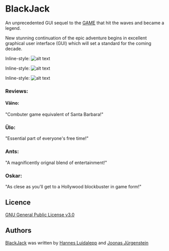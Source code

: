 # BlackJack

An unprecedented GUI sequel to the [GAME](https://github.com/luidale/commandLineBlackJack) that hit the waves and became a legend.

New stunning  continuation of the epic adventure begins in excellent graphical user interface (GUI) which will set a standard for the coming decade. 

Inline-style: 
![alt text](https://github.com/luidale/commandLineBlackJack/tree/master/figures/fig1.JPG "Pilt 1")

Inline-style: 
![alt text](https://github.com/luidale/commandLineBlackJack/tree/master/figures/fig2.JPG "Pilt 2")

Inline-style: 
![alt text](https://github.com/luidale/commandLineBlackJack/tree/master/figures/fig3.PNG "Pilt 3")


### Reviews:
#### Väino:
"Combuter game equivalent of Santa Barbara!"

### Ülo:
"Essential part of everyone's free time!"

### Ants:
"A magnificently orignal blend of entertainment!"

### Oskar:
"As clese as you'll get to a Hollywood blockbuster in game form!"




Licence
-------
[GNU General Public License v3.0 ](https://github.com/luidale/BlackJack/blob/master/LICENSE)

Authors
-------
[BlackJack](https://github.com/luidale/BlackJack) was written by [Hannes Luidalepp](luidale@gmail.com) and [Joonas Jürgenstein]()

